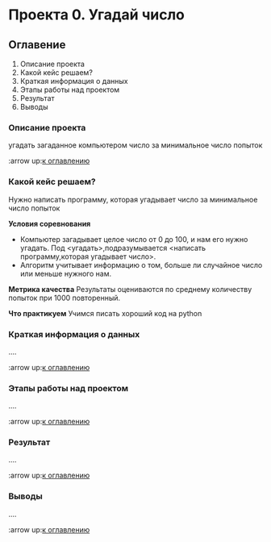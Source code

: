 
# Проекта 0. Угадай число

## Оглавение
1. Описание проекта
2. Какой кейс решаем?
3. Краткая информация о данных
4. Этапы работы над проектом
5. Результат
6. Выводы

### Описание проекта 
угадать загаданное компьютером число за минимальное число попыток

:arrow up:[к оглавлению]()

### Какой кейс решаем?
Нужно написать программу, которая угадывает число за минимальное число попыток

**Условия соревнования**
- Компьютер загадывает целое число от 0 до 100, и нам его нужно угадать. Под <угадать>,подразумывается <написать программу,которая угадывает число>.
- Алгоритм учитывает информацию о том, больше ли случайное число или меньше нужного нам.

**Метрика качества**
Результаты оцениваются по среднему количеству попыток при 1000 повторенный.

**Что практикуем**
Учимся писать хороший код на python

### Краткая информация о данных
....

:arrow up:[к оглавлению]()

### Этапы работы над проектом
....

:arrow up:[к оглавлению]()

### Результат
....

:arrow up:[к оглавлению]()

### Выводы
....

:arrow up:[к оглавлению]()


